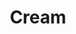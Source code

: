---
title: "Cream"
summary: "Cream were a British rock band formed in London in 1966. The group consisted of bassist Jack Bruce, guitarist Eric Clapton, and drummer Ginger Baker. Bruce was the primary songwriter and vocalist, although Clapton and Baker contributed to songs. Formed by members of previously successful bands, they are widely regarded as the first supergroup. Cream were highly regarded for the instrumental proficiency of each of their members. During their brief three-year career, the band released four albums, Fresh Cream , Disraeli Gears , Wheels of Fire , and Goodbye . Beginning with Disraeli Gears, the band was joined in the studio by producer and multi-instrumentalist Felix Pappalardi, who became an important influence on the band's sound. Cream's music spanned many genres of rock music, including blues rock , psychedelic rock , and hard rock . Throughout their career, they sold more than 15 million records worldwide. The group's third album, Wheels of Fire , is the first platinum-selling double album.Tensions between Bruce and Baker led to their decision in May 1968 to break up, though the band were persuaded to make a final album, Goodbye, and to tour, culminating in two final farewell concerts at the Royal Albert Hall on 25 and 26 November 1968 which were filmed and shown in theatres, then in 1977 released as a home video, Farewell Concert.
In 1993, Cream were inducted into the Rock and Roll Hall of Fame. They were included in both Rolling Stone and VH1's lists of the \"100 Greatest Artists of All Time\", at number 67 and 61 respectively. They were also ranked number 16 on VH1's \"100 Greatest Artists of Hard Rock\"."
image: "cream.jpg"
apple_music_artist_url: "https://music.apple.com/gb/artist/cream/120593"
wikipedia_url: "https://en.wikipedia.org/wiki/Cream_(band)"
---